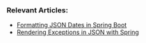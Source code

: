 ### Relevant Articles:
- [Formatting JSON Dates in Spring Boot](https://www.baeldung.com/spring-boot-formatting-json-dates)
- [Rendering Exceptions in JSON with Spring](https://www.baeldung.com/spring-exceptions-json)
